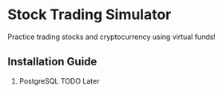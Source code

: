 # Stock Trading Simulator
Practice trading stocks and cryptocurrency using virtual funds!

## Installation Guide

1. PostgreSQL
TODO Later